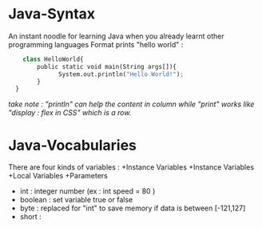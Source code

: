 # Java-Syntax
An instant noodle for learning Java when you already learnt other programming languages 
Format prints "hello world" :
```python
    class HelloWorld{
        public static void main(String args[]){
              System.out.println("Hello World!");
        } 
  }
```

*take note : "println" can help the content in column while "print" works like "display : flex in CSS" which is a row.*

# Java-Vocabularies
There are four kinds of variables :
  +Instance Variables
  +Instance Variables
  +Local Variables 
  +Parameters

  - int : integer number (ex : int speed = 80 )
  - boolean : set variable true or false
  - byte : replaced for "int" to save memory if data is between [-121,127]
  - short : 

